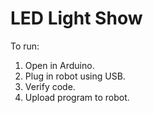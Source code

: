 # LED Light Show

To run:

1. Open in Arduino.
1. Plug in robot using USB.
1. Verify code.
1. Upload program to robot.